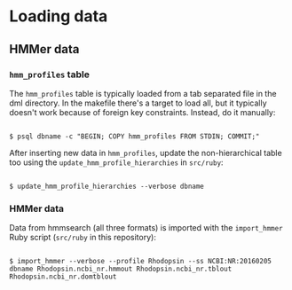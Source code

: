 # Loading data

## HMMer data

### `hmm_profiles` table

The `hmm_profiles` table is typically loaded from a tab separated file in the dml
directory.  In the makefile there's a target to load all, but it typically
doesn't work because of foreign key constraints. Instead, do it manually:

```

$ psql dbname -c "BEGIN; COPY hmm_profiles FROM STDIN; COMMIT;"

```

After inserting new data in `hmm_profiles`, update the non-hierarchical table too
using the `update_hmm_profile_hierarchies` in `src/ruby`:

```

$ update_hmm_profile_hierarchies --verbose dbname

```

### HMMer data

Data from hmmsearch (all three formats) is imported with the `import_hmmer` 
Ruby script (`src/ruby` in this repository):

```

$ import_hmmer --verbose --profile Rhodopsin --ss NCBI:NR:20160205 dbname Rhodopsin.ncbi_nr.hmmout Rhodopsin.ncbi_nr.tblout Rhodopsin.ncbi_nr.domtblout

```
